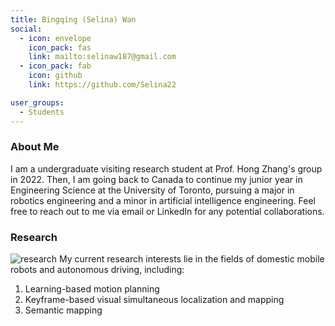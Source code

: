```yaml
---
title: Bingqing (Selina) Wan
social:
  - icon: envelope 
    icon_pack: fas
    link: mailto:selinaw187@gmail.com
  - icon_pack: fab
    icon: github
    link: https://github.com/Selina22

user_groups:
  - Students
---
```

### About Me
I am a undergraduate visiting research student at Prof. Hong Zhang's group in 2022. Then, I am going back to Canada to continue my junior year in Engineering Science at the University of Toronto, pursuing a major in robotics engineering and a minor in artificial intelligence engineering. Feel free to reach out to me via email or LinkedIn for any potential collaborations.

### Research
![research](authors_research/bingqing_wan.png "Research Introduction")
My current research interests lie in the fields of domestic mobile robots and autonomous driving, including:
1. Learning-based motion planning
2. Keyframe-based visual simultaneous localization and mapping
3. Semantic mapping